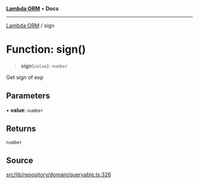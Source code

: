 [**Lambda ORM**](../README.md) • **Docs**

***

[Lambda ORM](../README.md) / sign

# Function: sign()

> **sign**(`value`): `number`

Get sign of exp

## Parameters

• **value**: `number`

## Returns

`number`

## Source

[src/lib/repository/domain/queryable.ts:326](https://github.com/lambda-orm/lambdaorm-base/blob/e3a7772bb5fa4082532c38729067cbcb8dfa89b9/src/lib/repository/domain/queryable.ts#L326)
